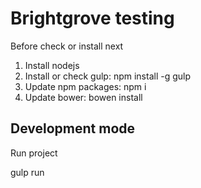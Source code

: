# Brightgrove testing

Before check or install next

1. Install nodejs
2. Install or check gulp: npm install -g gulp
3. Update npm packages: npm i
4. Update bower: bowen install

## Development mode

Run project

gulp run
